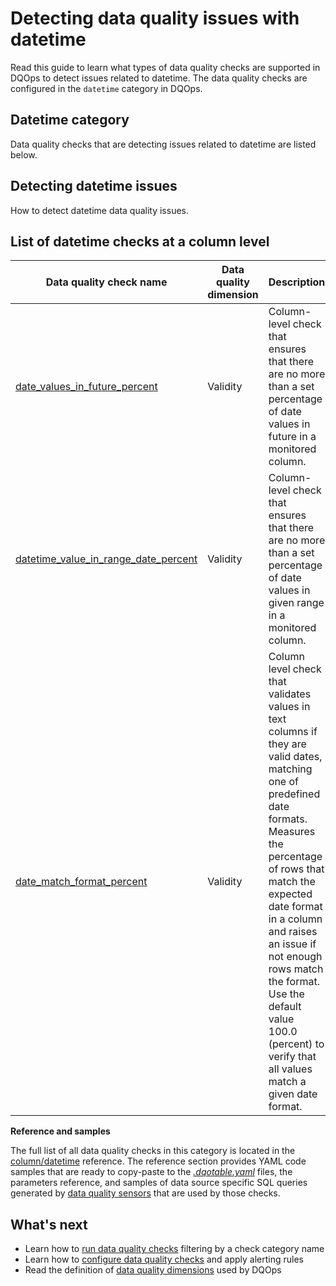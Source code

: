 # Detecting data quality issues with datetime
Read this guide to learn what types of data quality checks are supported in DQOps to detect issues related to datetime.
The data quality checks are configured in the `datetime` category in DQOps.

## Datetime category
Data quality checks that are detecting issues related to datetime are listed below.

## Detecting datetime issues
How to detect datetime data quality issues.

## List of datetime checks at a column level
| Data quality check name | Data quality dimension | Description | Standard check |
|-------------------------|------------------------|-------------|-------|
|[date_values_in_future_percent](../../checks/column/datetime/date-values-in-future-percent.md)|Validity|Column-level check that ensures that there are no more than a set percentage of date values in future in a monitored column.|:material-check-bold:|
|[datetime_value_in_range_date_percent](../../checks/column/datetime/datetime-value-in-range-date-percent.md)|Validity|Column-level check that ensures that there are no more than a set percentage of date values in given range in a monitored column.|:material-check-bold:|
|[date_match_format_percent](../../checks/column/datetime/date-match-format-percent.md)|Validity|Column level check that validates values in text columns if they are valid dates, matching one of predefined date formats. Measures the percentage of rows that match the expected date format in a column and raises an issue if not enough rows match the format. Use the default value 100.0 (percent) to verify that all values match a given date format.|:material-check-bold:|


**Reference and samples**

The full list of all data quality checks in this category is located in the [column/datetime](../../checks/column/datetime/index.md) reference.
The reference section provides YAML code samples that are ready to copy-paste to the [*.dqotable.yaml*](../../reference/yaml/TableYaml.md) files,
the parameters reference, and samples of data source specific SQL queries generated by [data quality sensors](../definition-of-data-quality-sensors.md)
that are used by those checks.

## What's next
- Learn how to [run data quality checks](../running-data-quality-checks.md#targeting-a-category-of-checks) filtering by a check category name
- Learn how to [configure data quality checks](../configuring-data-quality-checks-and-rules.md) and apply alerting rules
- Read the definition of [data quality dimensions](../data-quality-dimensions.md) used by DQOps
